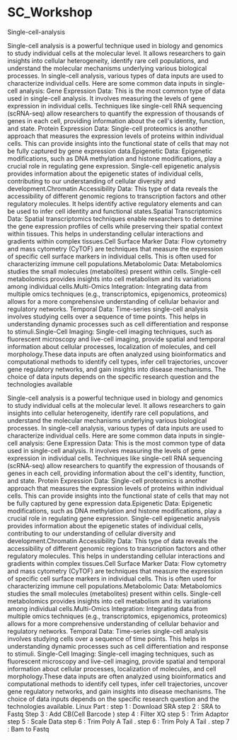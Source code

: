# SC_Workshop
Single-cell-analysis


Single-cell analysis is a powerful technique used in biology and genomics to study individual cells at the molecular level. It allows researchers to gain insights into cellular heterogeneity, identify rare cell populations, and understand the molecular mechanisms underlying various biological processes. In single-cell analysis, various types of data inputs are used to characterize individual cells. Here are some common data inputs in single-cell analysis: Gene Expression Data: This is the most common type of data used in single-cell analysis. It involves measuring the levels of gene expression in individual cells. Techniques like single-cell RNA sequencing (scRNA-seq) allow researchers to quantify the expression of thousands of genes in each cell, providing information about the cell's identity, function, and state. Protein Expression Data: Single-cell proteomics is another approach that measures the expression levels of proteins within individual cells. This can provide insights into the functional state of cells that may not be fully captured by gene expression data.Epigenetic Data: Epigenetic modifications, such as DNA methylation and histone modifications, play a crucial role in regulating gene expression. Single-cell epigenetic analysis provides information about the epigenetic states of individual cells, contributing to our understanding of cellular diversity and development.Chromatin Accessibility Data: This type of data reveals the accessibility of different genomic regions to transcription factors and other regulatory molecules. It helps identify active regulatory elements and can be used to infer cell identity and functional states.Spatial Transcriptomics Data: Spatial transcriptomics techniques enable researchers to determine the gene expression profiles of cells while preserving their spatial context within tissues. This helps in understanding cellular interactions and gradients within complex tissues.Cell Surface Marker Data: Flow cytometry and mass cytometry (CyTOF) are techniques that measure the expression of specific cell surface markers in individual cells. This is often used for characterizing immune cell populations.Metabolomic Data: Metabolomics studies the small molecules (metabolites) present within cells. Single-cell metabolomics provides insights into cell metabolism and its variations among individual cells.Multi-Omics Integration: Integrating data from multiple omics techniques (e.g., transcriptomics, epigenomics, proteomics) allows for a more comprehensive understanding of cellular behavior and regulatory networks. Temporal Data: Time-series single-cell analysis involves studying cells over a sequence of time points. This helps in understanding dynamic processes such as cell differentiation and response to stimuli.Single-Cell Imaging: Single-cell imaging techniques, such as fluorescent microscopy and live-cell imaging, provide spatial and temporal information about cellular processes, localization of molecules, and cell morphology.These data inputs are often analyzed using bioinformatics and computational methods to identify cell types, infer cell trajectories, uncover gene regulatory networks, and gain insights into disease mechanisms. The choice of data inputs depends on the specific research question and the technologies available </br>



Single-cell analysis is a powerful technique used in biology and genomics to study individual cells at the molecular level. It allows researchers to gain insights into cellular heterogeneity, identify rare cell populations, and understand the molecular mechanisms underlying various biological processes. In single-cell analysis, various types of data inputs are used to characterize individual cells. Here are some common data inputs in single-cell analysis: Gene Expression Data: This is the most common type of data used in single-cell analysis. It involves measuring the levels of gene expression in individual cells. Techniques like single-cell RNA sequencing (scRNA-seq) allow researchers to quantify the expression of thousands of genes in each cell, providing information about the cell's identity, function, and state. Protein Expression Data: Single-cell proteomics is another approach that measures the expression levels of proteins within individual cells. This can provide insights into the functional state of cells that may not be fully captured by gene expression data.Epigenetic Data: Epigenetic modifications, such as DNA methylation and histone modifications, play a crucial role in regulating gene expression. Single-cell epigenetic analysis provides information about the epigenetic states of individual cells, contributing to our understanding of cellular diversity and development.Chromatin Accessibility Data: This type of data reveals the accessibility of different genomic regions to transcription factors and other regulatory molecules. This helps in understanding cellular interactions and gradients within complex tissues.Cell Surface Marker Data: Flow cytometry and mass cytometry (CyTOF) are techniques that measure the expression of specific cell surface markers in individual cells. This is often used for characterizing immune cell populations.Metabolomic Data: Metabolomics studies the small molecules (metabolites) present within cells. Single-cell metabolomics provides insights into cell metabolism and its variations among individual cells.Multi-Omics Integration: Integrating data from multiple omics techniques (e.g., transcriptomics, epigenomics, proteomics) allows for a more comprehensive understanding of cellular behavior and regulatory networks. Temporal Data: Time-series single-cell analysis involves studying cells over a sequence of time points. This helps in understanding dynamic processes such as cell differentiation and response to stimuli. Single-Cell Imaging: Single-cell imaging techniques, such as fluorescent microscopy and live-cell imaging, provide spatial and temporal information about cellular processes, localization of molecules, and cell morphology.These data inputs are often analyzed using bioinformatics and computational methods to identify cell types, infer cell trajectories, uncover gene regulatory networks, and gain insights into disease mechanisms. The choice of data inputs depends on the specific research question and the technologies available.
Linux Part :
step 1 : Download SRA
step 2 : SRA to Fastq
Step 3 : Add CB(Cell Barcode )
step 4 : Filter XQ
step 5 : Trim Adaptor
step 5 : Scale Data
step 6 : Trim Poly A Tail .
step 6 : Trim Poly A Tail .
step 7 : Bam to Fastq
